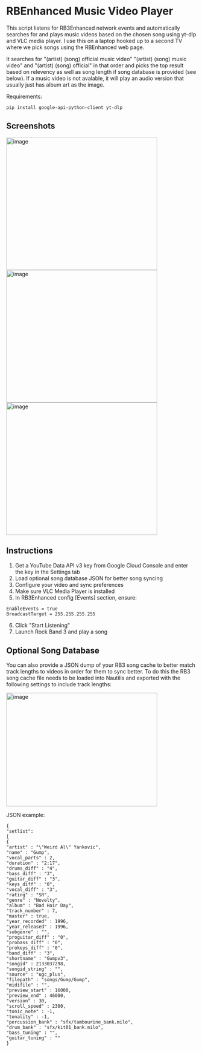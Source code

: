 # RBEnhanced Music Video Player
This script listens for RB3Enhanced network events and automatically searches for and plays music videos based on 
the chosen song using yt-dlp and VLC media player. I use this on a laptop hooked up to a second TV where we pick 
songs using the RBEnhanced web page.  

It searches for "(artist) (song) official music video" "(artist) (song) music video" and "(artist) (song) official"
in that order and picks the top result based on relevency as well as song length if song database is provided (see 
below). If a music video is not avalable, it will play an audio version that usually just has album art as the image.

Requirements:
```
pip install google-api-python-client yt-dlp
```
## Screenshots

<img width="400" height="350" alt="image" src="https://github.com/user-attachments/assets/bb011aa5-625e-4eb8-bb39-9c67e129825f" />

<img width="400" height="350" alt="image" src="https://github.com/user-attachments/assets/e34b21e0-6c15-4f69-bc41-53a0139cd43d" />


<img width="400" height="350" alt="image" src="https://github.com/user-attachments/assets/851e720f-9556-45b5-85dc-8d26c9950a4a" />

## Instructions
1. Get a YouTube Data API v3 key from Google Cloud Console and enter the key in the Settings tab
2. Load optional song database JSON for better song syncing
3. Configure your video and sync preferences  
4. Make sure VLC Media Player is installed
5. In RB3Enhanced config [Events] section, ensure:
```
EnableEvents = true
BroadcastTarget = 255.255.255.255
```
6. Click "Start Listening" 
7. Launch Rock Band 3 and play a song

## Optional Song Database
You can also provide a JSON dump of your RB3 song cache to better match track lengths to videos in
order for them to sync better. To do this the RB3 song cache file needs to be loaded into Nautilis
and exported with the following settings to include track lengths:

<img width="400" height="300" alt="image" src="https://github.com/user-attachments/assets/29e323fa-6a25-4873-834b-c36f8361b511" />

JSON example:
```
{
"setlist":
[
{
"artist" : "\"Weird Al\" Yankovic",
"name" : "Gump",
"vocal_parts" : 2,
"duration" : "2:17",
"drums_diff" : "4",
"bass_diff" : "3",
"guitar_diff" : "3",
"keys_diff" : "0",
"vocal_diff" : "3",
"rating" : "SR",
"genre" : "Novelty",
"album" : "Bad Hair Day",
"track_number" : 7,
"master" : true,
"year_recorded" : 1996,
"year_released" : 1996,
"subgenre" : "",
"proguitar_diff" : "0",
"probass_diff" : "0",
"prokeys_diff" : "0",
"band_diff" : "3",
"shortname" : "Gumpv3",
"songid" : 2133037298,
"songid_string" : "",
"source" : "ugc_plus",
"filepath" : "songs/Gump/Gump",
"midifile" : "",
"preview_start" : 16000,
"preview_end" : 46000,
"version" : 30,
"scroll_speed" : 2300,
"tonic_note" : -1,
"tonality" : -1,
"percussion_bank" : "sfx/tambourine_bank.milo",
"drum_bank" : "sfx/kit01_bank.milo",
"bass_tuning" : "",
"guitar_tuning" : ""
}
```
